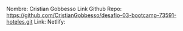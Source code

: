 Nombre: Cristian Gobbesso
Link Github Repo: https://github.com/CristianGobbesso/desafio-03-bootcamp-73591-hoteles.git
Link: Netlify: 
